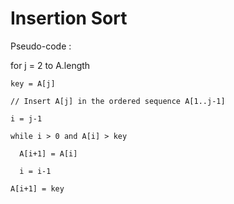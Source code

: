 # Insertion Sort

Pseudo-code :
 
 for j = 2 to A.length
 
    key = A[j]
    
    // Insert A[j] in the ordered sequence A[1..j-1]
    
    i = j-1
    
    while i > 0 and A[i] > key
    
      A[i+1] = A[i]
      
      i = i-1
      
    A[i+1] = key
    
    
